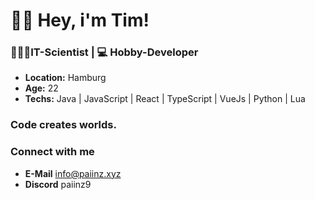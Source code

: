 # 👋🏼 Hey, i'm Tim!

### 🧑🏼‍💻IT-Scientist | 💻 Hobby-Developer
- **Location:** Hamburg
- **Age:** 22
- **Techs:** Java | JavaScript | React | TypeScript | VueJs | Python | Lua

### **Code creates worlds.**

### Connect with me
- **E-Mail** info@paiinz.xyz
- **Discord** paiinz9
